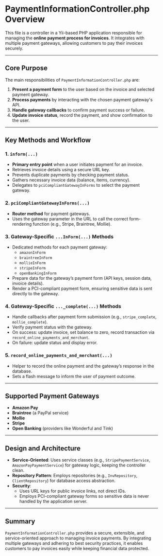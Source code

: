 # PaymentInformationController.php Overview

This file is a controller in a Yii-based PHP application responsible for managing the **online payment process for invoices**. It integrates with multiple payment gateways, allowing customers to pay their invoices securely.

---

## Core Purpose

The main responsibilities of `PaymentInformationController.php` are:

1. **Present a payment form** to the user based on the invoice and selected payment gateway.
2. **Process payments** by interacting with the chosen payment gateway's API.
3. **Handle gateway callbacks** to confirm payment success or failure.
4. **Update invoice status**, record the payment, and show confirmation to the user.

---

## Key Methods and Workflow

### 1. `inform(...)`
- **Primary entry point** when a user initiates payment for an invoice.
- Retrieves invoice details using a secure URL key.
- Prevents duplicate payments by checking payment status.
- Gathers necessary invoice data (balance, items, currency).
- Delegates to `pciCompliantGatewayInForms` to select the payment gateway.

### 2. `pciCompliantGatewayInForms(...)`
- **Router method** for payment gateways.
- Uses the gateway parameter in the URL to call the correct form-rendering function (e.g., Stripe, Braintree, Mollie).

### 3. Gateway-Specific `...InForm(...)` Methods
- Dedicated methods for each payment gateway:
  - `amazonInForm`
  - `braintreeInForm`
  - `mollieInForm`
  - `stripeInForm`
  - `openBankingInForm`
- Prepare data for the gateway’s payment form (API keys, session data, invoice details).
- Render a PCI-compliant payment form, ensuring sensitive data is sent directly to the gateway.

### 4. Gateway-Specific `..._complete(...)` Methods
- Handle callbacks after payment form submission (e.g., `stripe_complete`, `mollie_complete`).
- Verify payment status with the gateway.
- On success: update invoice, set balance to zero, record transaction via `record_online_payments_and_merchant`.
- On failure: update status and display error.

### 5. `record_online_payments_and_merchant(...)`
- Helper to record the online payment and the gateway’s response in the database.
- Sets a flash message to inform the user of payment outcome.

---

## Supported Payment Gateways

- **Amazon Pay**
- **Braintree** (a PayPal service)
- **Mollie**
- **Stripe**
- **Open Banking** (providers like Wonderful and Tink)

---

## Design and Architecture

- **Service-Oriented**: Uses service classes (e.g., `StripePaymentService`, `AmazonPayPaymentService`) for gateway logic, keeping the controller clean.
- **Repository Pattern**: Employs repositories (e.g., `InvRepository`, `ClientRepository`) for database access abstraction.
- **Security**:
  - Uses URL keys for public invoice links, not direct IDs.
  - Employs PCI-compliant gateway forms so sensitive data is never handled by the application server.

---

## Summary

`PaymentInformationController.php` provides a secure, extensible, and service-oriented approach to managing invoice payments. By integrating multiple gateways and adhering to best security practices, it enables customers to pay invoices easily while keeping financial data protected.